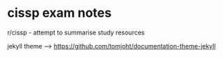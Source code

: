 # cissp exam notes

r/cissp - attempt to summarise study resources

jekyll theme --> https://github.com/tomjoht/documentation-theme-jekyll

